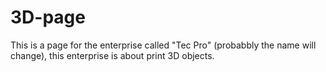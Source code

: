 # 3D-page

This is a page for the enterprise called "Tec Pro" (probabbly the name will change), this enterprise is about print 3D objects.
